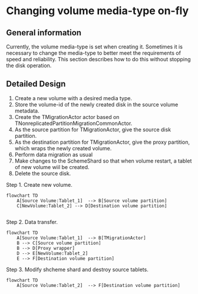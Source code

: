 # Changing volume media-type on-fly

## General information

Currently, the volume media-type is set when creating it. Sometimes it is necessary to change the media-type to better meet the requirements of speed and reliability. This section describes how to do this without stopping the disk operation.

## Detailed Design
1. Create a new volume with a desired media type.
2. Store the volume-id of the newly created disk in the source volume metadata.
3. Create the TMigrationActor actor based on TNonreplicatedPartitionMigrationCommonActor.
4. As the source partition for TMigrationActor, give the source disk partition.
5. As the destination partition for TMigrationActor, give the proxy partition, which wraps the newly created volume.
6. Perform data migration as usual
7. Make changes to the SchemeShard so that when volume restart, a tablet of new volume wiil be created.
8. Delete the source disk.

Step 1. Create new volume.
```mermaid
flowchart TD
    A[Source Volume:Tablet_1]  --> B[Source volume partition]
    C[NewVolume:Tablet_2] --> D[Destination volume partition]
    
```

Step 2. Data transfer.
```mermaid
flowchart TD
    A[Source Volume:Tablet_1]  --> B[TMigrationActor]
    B --> C[Source volume partition]
    B --> D[Proxy wrapper]
    D --> E[NewVolume:Tablet_2]
    E --> F[Destination volume partition]
```

Step 3. Modify shcheme shard and destroy source tablets.
```mermaid
flowchart TD
    A[Source Volume:Tablet_2]  --> F[Destination volume partition]
```

